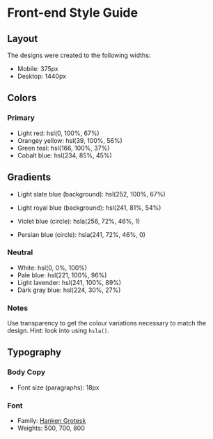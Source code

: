 # Front-end Style Guide

## Layout

The designs were created to the following widths:

- Mobile: 375px
- Desktop: 1440px

## Colors

### Primary

- Light red: hsl(0, 100%, 67%)
- Orangey yellow: hsl(39, 100%, 56%)
- Green teal: hsl(166, 100%, 37%)
- Cobalt blue: hsl(234, 85%, 45%)

## Gradients

- Light slate blue (background): hsl(252, 100%, 67%)
- Light royal blue (background): hsl(241, 81%, 54%)

- Violet blue (circle): hsla(256, 72%, 46%, 1)
- Persian blue (circle): hsla(241, 72%, 46%, 0) 



### Neutral

- White: hsl(0, 0%, 100%)
- Pale blue: hsl(221, 100%, 96%)
- Light lavender: hsl(241, 100%, 89%)
- Dark gray blue: hsl(224, 30%, 27%)

### Notes

Use transparency to get the colour variations necessary to match the design. Hint: look into using `hsla()`.

## Typography

### Body Copy

- Font size (paragraphs): 18px

### Font

- Family: [Hanken Grotesk](https://fonts.google.com/specimen/Hanken+Grotesk)
- Weights: 500, 700, 800
